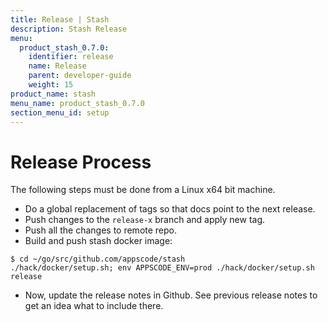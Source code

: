 ```yaml
---
title: Release | Stash
description: Stash Release
menu:
  product_stash_0.7.0:
    identifier: release
    name: Release
    parent: developer-guide
    weight: 15
product_name: stash
menu_name: product_stash_0.7.0
section_menu_id: setup
---
```

# Release Process

The following steps must be done from a Linux x64 bit machine.

- Do a global replacement of tags so that docs point to the next release.
- Push changes to the `release-x` branch and apply new tag.
- Push all the changes to remote repo.
- Build and push stash docker image:
```console
$ cd ~/go/src/github.com/appscode/stash
./hack/docker/setup.sh; env APPSCODE_ENV=prod ./hack/docker/setup.sh release
```

- Now, update the release notes in Github. See previous release notes to get an idea what to include there.
